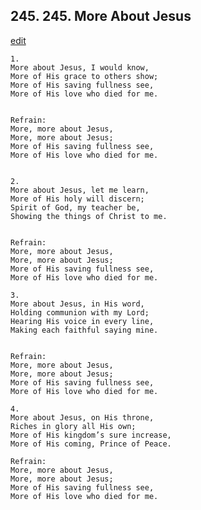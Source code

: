 
## 245.  245. More About Jesus
[edit](https://docs.google.com/document/d/1owDbjS9QANfPQ7g5uMtNkfGeMZ%2DDGeVs/edit?mode=html)






    1.
    More about Jesus, I would know,
    More of His grace to others show;
    More of His saving fullness see,
    More of His love who died for me.


    Refrain:
    More, more about Jesus,
    More, more about Jesus;
    More of His saving fullness see,
    More of His love who died for me.


    2.
    More about Jesus, let me learn,
    More of His holy will discern;
    Spirit of God, my teacher be,
    Showing the things of Christ to me.


    Refrain:
    More, more about Jesus,
    More, more about Jesus;
    More of His saving fullness see,
    More of His love who died for me.

    3.
    More about Jesus, in His word,
    Holding communion with my Lord;
    Hearing His voice in every line,
    Making each faithful saying mine.


    Refrain:
    More, more about Jesus,
    More, more about Jesus;
    More of His saving fullness see,
    More of His love who died for me.

    4.
    More about Jesus, on His throne,
    Riches in glory all His own;
    More of His kingdom’s sure increase,
    More of His coming, Prince of Peace.

    Refrain:
    More, more about Jesus,
    More, more about Jesus;
    More of His saving fullness see,
    More of His love who died for me.

